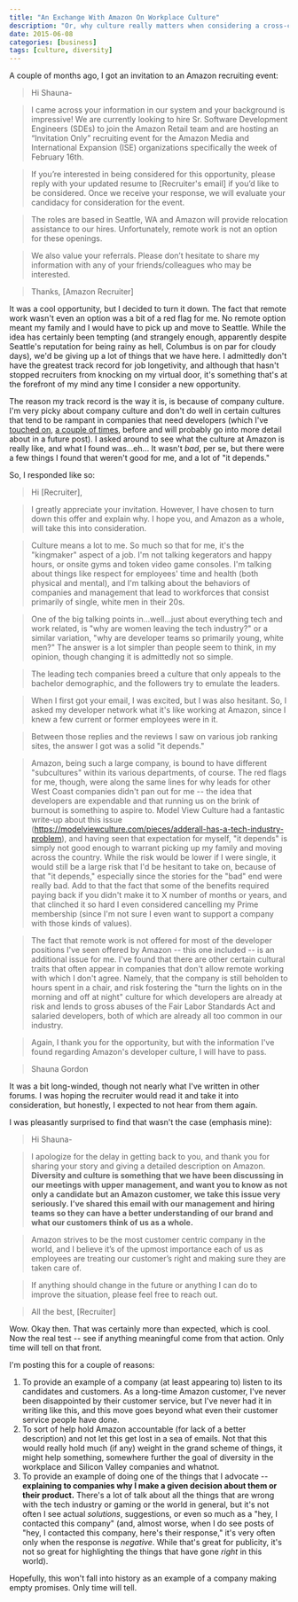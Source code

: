 ```yaml
---
title: "An Exchange With Amazon On Workplace Culture"
description: "Or, why culture really matters when considering a cross-country move."
date: 2015-06-08
categories: [business]
tags: [culture, diversity]
---
```


A couple of months ago, I got an invitation to an Amazon recruiting event:

> Hi Shauna-

> I came across your information in our system and your background is impressive! We are currently looking to hire Sr. Software Development Engineers (SDEs) to join the Amazon Retail team and are hosting an “Invitation Only” recruiting event for the Amazon Media and International Expansion (ISE) organizations specifically the week of February 16th.

> If you’re interested in being considered for this opportunity, please reply with your updated resume to [Recruiter's email] if you’d like to be considered. Once we receive your response, we will evaluate your candidacy for consideration for the event.

> The roles are based in Seattle, WA and Amazon will provide relocation assistance to our hires. Unfortunately, remote work is not an option for these openings.

> We also value your referrals. Please don’t hesitate to share my information with any of your friends/colleagues who may be interested.

> Thanks,
> [Amazon Recruiter]

It was a cool opportunity, but I decided to turn it down. The fact that remote work wasn't even an option was a bit of a red flag for me. No remote option meant my family and I would have to pick up and move to Seattle. While the idea has certainly been tempting (and strangely enough, apparently despite Seattle's reputation for being rainy as hell, Columbus is on par for cloudy days), we'd be giving up a lot of things that we have here. I admittedly don't have the greatest track record for job longetivity, and although that hasn't stopped recruiters from knocking on my virtual door, it's something that's at the forefront of my mind any time I consider a new opportunity.

The reason my track record is the way it is, is because of company culture. I'm very picky about company culture and don't do well in certain cultures that tend to be rampant in companies that need developers (which I've [touched on](http://shaunagordon.com/2014/10/15/dear-recruiters/), [a couple of times](http://shaunagordon.com/2015/05/15/in-defense-of-remote-friendly-work-environments/), before and will probably go into more detail about in a future post). I asked around to see what the culture at Amazon is really like, and what I found was...eh... It wasn't *bad*, per se, but there were a few things I found that weren't good for me, and a lot of "it depends."

So, I responded like so:

> Hi [Recruiter],

> I greatly appreciate your invitation. However, I have chosen to turn down this offer and explain why. I hope you, and Amazon as a whole, will take this into consideration.

> Culture means a lot to me. So much so that for me, it's the "kingmaker" aspect of a job. I'm not talking kegerators and happy hours, or onsite gyms and token video game consoles. I'm talking about things like respect for employees' time and health (both physical and mental), and I'm talking about the behaviors of companies and management that lead to workforces that consist primarily of single, white men in their 20s.

> One of the big talking points in...well...just about everything tech and work related, is "why are women leaving the tech industry?" or a similar variation, "why are developer teams so primarily young, white men?" The answer is a lot simpler than people seem to think, in my opinion, though changing it is admittedly not so simple.

> The leading tech companies breed a culture that only appeals to the bachelor demographic, and the followers try to emulate the leaders.

> When I first got your email, I was excited, but I was also hesitant. So, I asked my developer network what it's like working at Amazon, since I knew a few current or former employees were in it.

> Between those replies and the reviews I saw on various job ranking sites, the answer I got was a solid "it depends."

> Amazon, being such a large company, is bound to have different "subcultures" within its various departments, of course. The red flags for me, though, were along the same lines for why leads for other West Coast companies didn't pan out for me -- the idea that developers are expendable and that running us on the brink of burnout is something to aspire to. Model View Culture had a fantastic write-up about this issue (https://modelviewculture.com/pieces/adderall-has-a-tech-industry-problem), and having seen that expectation for myself, "it depends" is simply not good enough to warrant picking up my family and moving across the country. While the risk would be lower if I were single, it would still be a large risk that I'd be hesitant to take on, because of that "it depends," especially since the stories for the "bad" end were really bad. Add to that the fact that some of the benefits required paying back if you didn't make it to X number of months or years, and that clinched it so hard I even considered cancelling my Prime membership (since I'm not sure I even want to support a company with those kinds of values).

> The fact that remote work is not offered for most of the developer positions I've seen offered by Amazon -- this one included -- is an additional issue for me. I've found that there are other certain cultural traits that often appear in companies that don't allow remote working with which I don't agree. Namely, that the company is still beholden to hours spent in a chair, and risk fostering the "turn the lights on in the morning and off at night" culture for which developers are already at risk and lends to gross abuses of the Fair Labor Standards Act and salaried developers, both of which are already all too common in our industry.

> Again, I thank you for the opportunity, but with the information I've found regarding Amazon's developer culture, I will have to pass.

> Shauna Gordon

It was a bit long-winded, though not nearly what I've written in other forums. I was hoping the recruiter would read it and take it into consideration, but honestly, I expected to not hear from them again.

I was pleasantly surprised to find that wasn't the case (emphasis mine):

> Hi Shauna-

> I apologize for the delay in getting back to you, and thank you for sharing your story and giving a detailed description on Amazon.  **Diversity and culture is something that we have been discussing in our meetings with upper management, and want you to know as not only a candidate but an Amazon customer, we take this issue very seriously. I’ve shared this email with our management and hiring teams so they can have a better understanding of our brand and what our customers think of us as a whole.**

> Amazon strives to be the most customer centric company in the world, and I believe it’s of the upmost importance each of us as employees are treating our customer’s right and making sure they are taken care of.

> If anything should change in the future or anything I can do to improve the situation, please feel free to reach out.

> All the best,
> [Recruiter]

Wow. Okay then. That was certainly more than expected, which is cool. Now the real test -- see if anything meaningful come from that action. Only time will tell on that front.

I'm posting this for a couple of reasons:

1. To provide an example of a company (at least appearing to) listen to its candidates and customers. As a long-time Amazon customer, I've never been disappointed by their customer service, but I've never had it in writing like this, and this move goes beyond what even their customer service people have done.
2. To sort of help hold Amazon accountable (for lack of a better description) and not let this get lost in a sea of emails. Not that this would really hold much (if any) weight in the grand scheme of things, it might help something, somewhere further the goal of diversity in the workplace and Silicon Valley companies and whatnot.
3. To provide an example of doing one of the things that I advocate -- **explaining to companies why I make a given decision about them or their product.** There's a lot of talk about all the things that are wrong with the tech industry or gaming or the world in general, but it's not often I see actual *solutions*, suggestions, or even so much as a "hey, I contacted this company" (and, almost worse, when I do see posts of "hey, I contacted this company, here's their response," it's very often only when the response is *negative*. While that's great for publicity, it's not so great for highlighting the things that have gone *right* in this world).

Hopefully, this won't fall into history as an example of a company making empty promises. Only time will tell.
